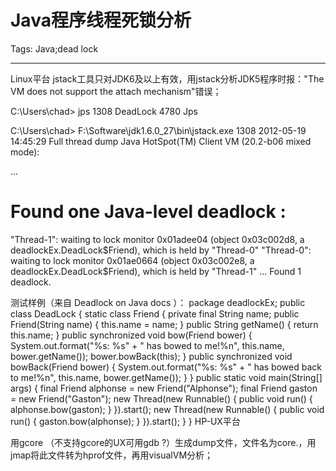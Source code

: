 # Java程序线程死锁分析
Tags: Java;dead lock

------

Linux平台 
jstack工具只对JDK6及以上有效，用jstack分析JDK5程序时报："The VM does not support the attach mechanism"错误；

C:\Users\chad> jps 1308 DeadLock 
4780 Jps

C:\Users\chad> F:\Software\jdk1.6.0_27\bin\jstack.exe 1308 
2012-05-19 14:45:29 
Full thread dump Java HotSpot(TM) Client VM (20.2-b06 mixed mode):

...

Found one Java-level deadlock : 
============================= 
"Thread-1": 
 waiting to lock monitor 0x01adee04 (object 0x03c002d8, a deadlockEx.DeadLock$Friend), 
 which is held by "Thread-0" 
"Thread-0": 
 waiting to lock monitor 0x01ae0664 (object 0x03c002e8, a deadlockEx.DeadLock$Friend), 
 which is held by "Thread-1" 
... 
Found 1 deadlock.

 

 测试样例（来自 Deadlock on Java docs ）： 
package deadlockEx; 
public class DeadLock { 
 static class Friend { 
  private final String name; 
  public Friend(String name) { 
   this.name = name; 
  } 
  public String getName() { 
   return this.name; 
  } 
  public synchronized void bow(Friend bower) { 
   System.out.format("%s: %s" + " has bowed to me!%n", this.name, 
    bower.getName()); 
   bower.bowBack(this); 
  } 
  public synchronized void bowBack(Friend bower) { 
   System.out.format("%s: %s" + " has bowed back to me!%n", this.name, 
    bower.getName()); 
  } 
 } 
 public static void main(String[] args) { 
  final Friend alphonse = new Friend("Alphonse"); 
  final Friend gaston = new Friend("Gaston"); 
  new Thread(new Runnable() { 
   public void run() { 
    alphonse.bow(gaston); 
   } 
  }).start(); 
  new Thread(new Runnable() { 
   public void run() { 
    gaston.bow(alphonse); 
   } 
  }).start(); 
 } 
} HP-UX平台 


用gcore <pid>（不支持gcore的UX可用gdb <pid>?）生成dump文件，文件名为core.<pid>，用jmap将此文件转为hprof文件，再用visualVM分析；